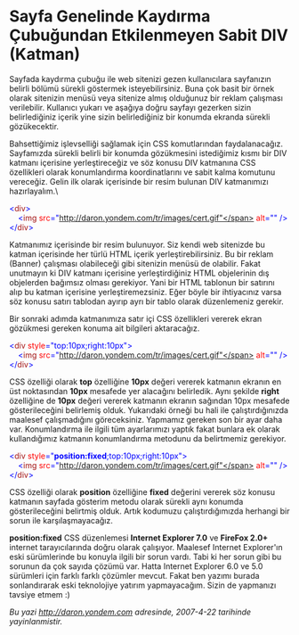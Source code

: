 # Sayfa Genelinde Kaydırma Çubuğundan Etkilenmeyen Sabit DIV (Katman) 

Sayfada kaydırma çubuğu ile web sitenizi gezen kullanıcılara sayfanızın
belirli bölümü sürekli göstermek isteyebilirsiniz. Buna çok basit bir
örnek olarak sitenizin menüsü veya sitenize almış olduğunuz bir reklam
çalışması verilebilir. Kullanıcı yukarı ve aşağıya doğru sayfayı
gezerken sizin belirlediğiniz içerik yine sizin belirlediğiniz bir
konumda ekranda sürekli gözükecektir.

Bahsettiğimiz işlevselliği sağlamak için CSS komutlarından
faydalanacağız. Sayfamızda sürekli belirli bir konumda gözükmesini
istediğimiz kısmı bir DIV katmanı içerisine yerleştireceğiz ve söz
konusu DIV katmanına CSS özellikleri olarak konumlandırma
koordinatlarını ve sabit kalma komutunu vereceğiz. Gelin ilk olarak
içerisinde bir resim bulunan DIV katmanımızı hazırlayalım.\

<span style="color: blue;"> \<</span><span
style="color: rgb(163, 21, 21);">div</span><span
style="color: blue;">\>\
    \<</span><span style="color: rgb(163, 21, 21);">img</span><span>
<span style="color: red;"> src</span><span
style="color: blue;">="http://daron.yondem.com/tr/images/cert.gif"</span>
<span style="color: red;"> alt</span><span
style="color: blue;">=""</span> <span style="color: blue;"> /\>\
\</</span><span style="color: rgb(163, 21, 21);">div</span><span
style="color: blue;">\></span></span>

Katmanımız içerisinde bir resim bulunuyor. Siz kendi web sitenizde bu
katman içerisinde her türlü HTML içerik yerleştirebilirsiniz. Bu bir
reklam (Banner) çalışması olabileceği gibi sitenizin menüsü de olabilir.
Fakat unutmayın ki DIV katmanı içerisine yerleştirdiğiniz HTML
objelerinin dış objelerden bağımsız olması gerekiyor. Yani bir HTML
tablonun bir satırını alıp bu katman içerisine yerleştiremezsiniz. Eğer
böyle bir ihtiyacınız varsa söz konusu satırı tablodan ayırıp ayrı bir
tablo olarak düzenlemeniz gerekir.

Bir sonraki adımda katmanımıza satır içi CSS özellikleri vererek ekran
gözükmesi gereken konuma ait bilgileri aktaracağız.

<span style="color: blue;"> \<</span><span
style="color: rgb(163, 21, 21);">div</span><span style=""> <span
style="color: red;"> style</span><span
style="color: blue;">="top:10px;right:10px"</span><span
style="color: blue;">\>\
    \<</span><span style="color: rgb(163, 21, 21);">img</span> <span
style="color: red;"> src</span><span
style="color: blue;">="http://daron.yondem.com/tr/images/cert.gif"</span>
<span style="color: red;"> alt</span><span
style="color: blue;">=""</span> <span style="color: blue;"> /\>\
\</</span><span style="color: rgb(163, 21, 21);">div</span><span
style="color: blue;">\></span></span>

CSS özelliği olarak **top** özelliğine **10px** değeri vererek katmanın
ekranın en üst noktasından **10px** mesafede yer alacağını belirledik.
Aynı şekilde **right** özelliğine de **10px** değeri vererek katmanın
ekranın sağından 10px mesafede gösterileceğini belirlemiş olduk.
Yukarıdaki örneği bu hali ile çalıştırdığınızda maalesef çalışmadığını
göreceksiniz. Yapmamız gereken son bir ayar daha var. Konumlandırma ile
ilgili tüm ayarlarımızı yaptık fakat bunlara ek olarak kullandığımız
katmanın konumlandırma metodunu da belirtmemiz gerekiyor.

<span style="color: blue;"> \<</span><span
style="color: rgb(163, 21, 21);">div</span><span style=""> <span
style="color: red;"> style</span><span
style="color: blue;">="**position:fixed**;top:10px;right:10px"</span><span
style="color: blue;">\>\
    \<</span><span style="color: rgb(163, 21, 21);">img</span> <span
style="color: red;"> src</span><span
style="color: blue;">="http://daron.yondem.com/tr/images/cert.gif"</span>
<span style="color: red;"> alt</span><span
style="color: blue;">=""</span> <span style="color: blue;"> /\>\
\</</span><span style="color: rgb(163, 21, 21);">div</span><span
style="color: blue;">\></span></span>

CSS özelliği olarak **position** özelliğine **fixed** değerini vererek
söz konusu katmanın sayfada gösterim metodu olarak sürekli aynı konumda
gösterileceğini belirtmiş olduk. Artık kodumuzu çalıştırdığımızda
herhangi bir sorun ile karşılaşmayacağız.

**position:fixed** CSS düzenlemesi **Internet Explorer 7.0** ve
**FireFox 2.0+** internet tarayıcılarında doğru olarak çalışıyor.
Maalesef Internet Explorer'ın eski sürümlerinde bu konuyla ilgili bir
sorun vardı. Tabi ki her sorun gibi bu sorunun da çok sayıda çözümü var.
Hatta Internet Explorer 6.0 ve 5.0 sürümleri için farklı farklı çözümler
mevcut. Fakat ben yazımı burada sonlandırarak eski teknolojiye yatırım
yapmayacağım. Sizin de yapmanızı tavsiye etmem :)


*Bu yazi http://daron.yondem.com adresinde, 2007-4-22 tarihinde yayinlanmistir.*